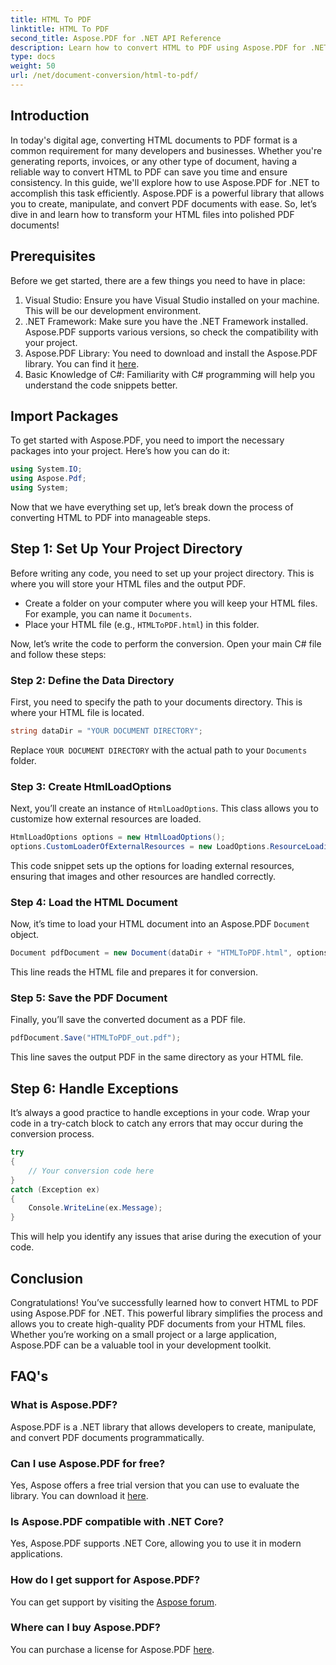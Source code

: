 ```yaml
---
title: HTML To PDF
linktitle: HTML To PDF
second_title: Aspose.PDF for .NET API Reference
description: Learn how to convert HTML to PDF using Aspose.PDF for .NET with this comprehensive step-by-step guide.
type: docs
weight: 50
url: /net/document-conversion/html-to-pdf/
---
```

## Introduction

In today's digital age, converting HTML documents to PDF format is a common requirement for many developers and businesses. Whether you're generating reports, invoices, or any other type of document, having a reliable way to convert HTML to PDF can save you time and ensure consistency. In this guide, we'll explore how to use Aspose.PDF for .NET to accomplish this task efficiently. Aspose.PDF is a powerful library that allows you to create, manipulate, and convert PDF documents with ease. So, let’s dive in and learn how to transform your HTML files into polished PDF documents!

## Prerequisites

Before we get started, there are a few things you need to have in place:

1. Visual Studio: Ensure you have Visual Studio installed on your machine. This will be our development environment.
2. .NET Framework: Make sure you have the .NET Framework installed. Aspose.PDF supports various versions, so check the compatibility with your project.
3. Aspose.PDF Library: You need to download and install the Aspose.PDF library. You can find it [here](https://releases.aspose.com/pdf/net/).
4. Basic Knowledge of C#: Familiarity with C# programming will help you understand the code snippets better.

## Import Packages

To get started with Aspose.PDF, you need to import the necessary packages into your project. Here’s how you can do it:

```csharp
using System.IO;
using Aspose.Pdf;
using System;
```

Now that we have everything set up, let’s break down the process of converting HTML to PDF into manageable steps.

## Step 1: Set Up Your Project Directory

Before writing any code, you need to set up your project directory. This is where you will store your HTML files and the output PDF.

- Create a folder on your computer where you will keep your HTML files. For example, you can name it `Documents`.
- Place your HTML file (e.g., `HTMLToPDF.html`) in this folder.

Now, let’s write the code to perform the conversion. Open your main C# file and follow these steps:

### Step 2: Define the Data Directory

First, you need to specify the path to your documents directory. This is where your HTML file is located.

```csharp
string dataDir = "YOUR DOCUMENT DIRECTORY";
```

Replace `YOUR DOCUMENT DIRECTORY` with the actual path to your `Documents` folder.

### Step 3: Create HtmlLoadOptions

Next, you’ll create an instance of `HtmlLoadOptions`. This class allows you to customize how external resources are loaded.

```csharp
HtmlLoadOptions options = new HtmlLoadOptions();
options.CustomLoaderOfExternalResources = new LoadOptions.ResourceLoadingStrategy(SamePictureLoader);
```

This code snippet sets up the options for loading external resources, ensuring that images and other resources are handled correctly.

### Step 4: Load the HTML Document

Now, it’s time to load your HTML document into an Aspose.PDF `Document` object.

```csharp
Document pdfDocument = new Document(dataDir + "HTMLToPDF.html", options);
```

This line reads the HTML file and prepares it for conversion.

### Step 5: Save the PDF Document

Finally, you’ll save the converted document as a PDF file.

```csharp
pdfDocument.Save("HTMLToPDF_out.pdf");
```

This line saves the output PDF in the same directory as your HTML file.

## Step 6: Handle Exceptions

It’s always a good practice to handle exceptions in your code. Wrap your code in a try-catch block to catch any errors that may occur during the conversion process.

```csharp
try
{
    // Your conversion code here
}
catch (Exception ex)
{
    Console.WriteLine(ex.Message);
}
```

This will help you identify any issues that arise during the execution of your code.

## Conclusion

Congratulations! You’ve successfully learned how to convert HTML to PDF using Aspose.PDF for .NET. This powerful library simplifies the process and allows you to create high-quality PDF documents from your HTML files. Whether you’re working on a small project or a large application, Aspose.PDF can be a valuable tool in your development toolkit.

## FAQ's

### What is Aspose.PDF?
Aspose.PDF is a .NET library that allows developers to create, manipulate, and convert PDF documents programmatically.

### Can I use Aspose.PDF for free?
Yes, Aspose offers a free trial version that you can use to evaluate the library. You can download it [here](https://releases.aspose.com/).

### Is Aspose.PDF compatible with .NET Core?
Yes, Aspose.PDF supports .NET Core, allowing you to use it in modern applications.

### How do I get support for Aspose.PDF?
You can get support by visiting the [Aspose forum](https://forum.aspose.com/c/pdf/10).

### Where can I buy Aspose.PDF?
You can purchase a license for Aspose.PDF [here](https://purchase.aspose.com/buy).
